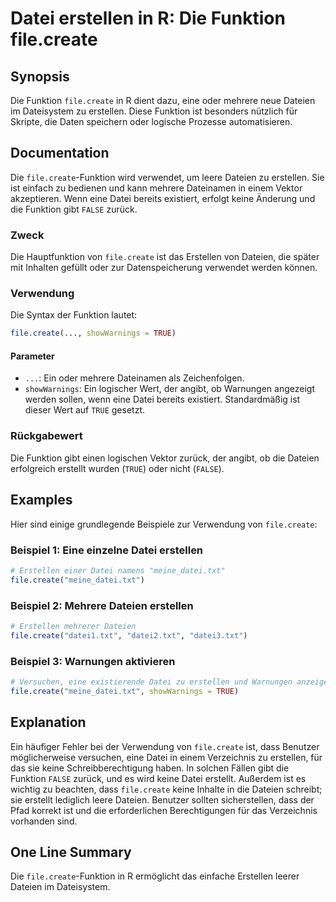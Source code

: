 <!--
Meta Description: # Datei erstellen in R: Die Funktion file.create ## Synopsis Die Funktion `file.create` in R dient dazu, eine oder mehrere neue Dateien im Dateisystem...
Meta Keywords: die, file, create, erstellen, funktion
-->

# Datei erstellen in R: Die Funktion file.create

## Synopsis
Die Funktion `file.create` in R dient dazu, eine oder mehrere neue Dateien im Dateisystem zu erstellen. Diese Funktion ist besonders nützlich für Skripte, die Daten speichern oder logische Prozesse automatisieren.

## Documentation
Die `file.create`-Funktion wird verwendet, um leere Dateien zu erstellen. Sie ist einfach zu bedienen und kann mehrere Dateinamen in einem Vektor akzeptieren. Wenn eine Datei bereits existiert, erfolgt keine Änderung und die Funktion gibt `FALSE` zurück.

### Zweck
Die Hauptfunktion von `file.create` ist das Erstellen von Dateien, die später mit Inhalten gefüllt oder zur Datenspeicherung verwendet werden können.

### Verwendung
Die Syntax der Funktion lautet:

```R
file.create(..., showWarnings = TRUE)
```

#### Parameter
- `...`: Ein oder mehrere Dateinamen als Zeichenfolgen.
- `showWarnings`: Ein logischer Wert, der angibt, ob Warnungen angezeigt werden sollen, wenn eine Datei bereits existiert. Standardmäßig ist dieser Wert auf `TRUE` gesetzt.

### Rückgabewert
Die Funktion gibt einen logischen Vektor zurück, der angibt, ob die Dateien erfolgreich erstellt wurden (`TRUE`) oder nicht (`FALSE`).

## Examples
Hier sind einige grundlegende Beispiele zur Verwendung von `file.create`:

### Beispiel 1: Eine einzelne Datei erstellen
```R
# Erstellen einer Datei namens "meine_datei.txt"
file.create("meine_datei.txt")
```

### Beispiel 2: Mehrere Dateien erstellen
```R
# Erstellen mehrerer Dateien
file.create("datei1.txt", "datei2.txt", "datei3.txt")
```

### Beispiel 3: Warnungen aktivieren
```R
# Versuchen, eine existierende Datei zu erstellen und Warnungen anzeigen
file.create("meine_datei.txt", showWarnings = TRUE)
```

## Explanation
Ein häufiger Fehler bei der Verwendung von `file.create` ist, dass Benutzer möglicherweise versuchen, eine Datei in einem Verzeichnis zu erstellen, für das sie keine Schreibberechtigung haben. In solchen Fällen gibt die Funktion `FALSE` zurück, und es wird keine Datei erstellt. Außerdem ist es wichtig zu beachten, dass `file.create` keine Inhalte in die Dateien schreibt; sie erstellt lediglich leere Dateien. Benutzer sollten sicherstellen, dass der Pfad korrekt ist und die erforderlichen Berechtigungen für das Verzeichnis vorhanden sind.

## One Line Summary
Die `file.create`-Funktion in R ermöglicht das einfache Erstellen leerer Dateien im Dateisystem.